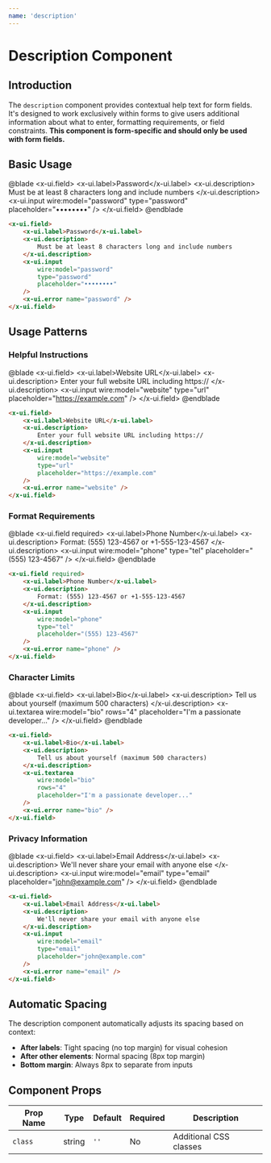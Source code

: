 ```yaml
---
name: 'description'
---
```


# Description Component

## Introduction

The `description` component provides contextual help text for form fields. It's designed to work exclusively within forms to give users additional information about what to enter, formatting requirements, or field constraints. **This component is form-specific and should only be used with form fields.**

## Basic Usage

@blade
<x-demo>
    <x-ui.field>
        <x-ui.label>Password</x-ui.label>
        <x-ui.description>
            Must be at least 8 characters long and include numbers
        </x-ui.description>
        <x-ui.input 
            wire:model="password" 
            type="password"
            placeholder="••••••••"
        />
    </x-ui.field>
</x-demo>
@endblade

```html
<x-ui.field>
    <x-ui.label>Password</x-ui.label>
    <x-ui.description>
        Must be at least 8 characters long and include numbers
    </x-ui.description>
    <x-ui.input 
        wire:model="password" 
        type="password"
        placeholder="••••••••"
    />
    <x-ui.error name="password" />
</x-ui.field>
```

## Usage Patterns

### Helpful Instructions

@blade
<x-demo>
    <x-ui.field>
        <x-ui.label>Website URL</x-ui.label>
        <x-ui.description>
            Enter your full website URL including https://
        </x-ui.description>
        <x-ui.input 
            wire:model="website" 
            type="url"
            placeholder="https://example.com"
        />
    </x-ui.field>
</x-demo>
@endblade

```html
<x-ui.field>
    <x-ui.label>Website URL</x-ui.label>
    <x-ui.description>
        Enter your full website URL including https://
    </x-ui.description>
    <x-ui.input 
        wire:model="website" 
        type="url"
        placeholder="https://example.com"
    />
    <x-ui.error name="website" />
</x-ui.field>
```

### Format Requirements

@blade
<x-demo>
    <x-ui.field required>
        <x-ui.label>Phone Number</x-ui.label>
        <x-ui.description>
            Format: (555) 123-4567 or +1-555-123-4567
        </x-ui.description>
        <x-ui.input 
            wire:model="phone" 
            type="tel"
            placeholder="(555) 123-4567"
        />
    </x-ui.field>
</x-demo>
@endblade

```html
<x-ui.field required>
    <x-ui.label>Phone Number</x-ui.label>
    <x-ui.description>
        Format: (555) 123-4567 or +1-555-123-4567
    </x-ui.description>
    <x-ui.input 
        wire:model="phone" 
        type="tel"
        placeholder="(555) 123-4567"
    />
    <x-ui.error name="phone" />
</x-ui.field>
```

### Character Limits

@blade
<x-demo>
    <x-ui.field>
        <x-ui.label>Bio</x-ui.label>
        <x-ui.description>
            Tell us about yourself (maximum 500 characters)
        </x-ui.description>
        <x-ui.textarea 
            wire:model="bio" 
            rows="4"
            placeholder="I'm a passionate developer..."
        />
    </x-ui.field>
</x-demo>
@endblade

```html
<x-ui.field>
    <x-ui.label>Bio</x-ui.label>
    <x-ui.description>
        Tell us about yourself (maximum 500 characters)
    </x-ui.description>
    <x-ui.textarea 
        wire:model="bio" 
        rows="4"
        placeholder="I'm a passionate developer..."
    />
    <x-ui.error name="bio" />
</x-ui.field>
```

### Privacy Information

@blade
<x-demo>
    <x-ui.field>
        <x-ui.label>Email Address</x-ui.label>
        <x-ui.description>
            We'll never share your email with anyone else
        </x-ui.description>
        <x-ui.input 
            wire:model="email" 
            type="email"
            placeholder="john@example.com"
        />
    </x-ui.field>
</x-demo>
@endblade

```html
<x-ui.field>
    <x-ui.label>Email Address</x-ui.label>
    <x-ui.description>
        We'll never share your email with anyone else
    </x-ui.description>
    <x-ui.input 
        wire:model="email" 
        type="email"
        placeholder="john@example.com"
    />
    <x-ui.error name="email" />
</x-ui.field>
```

## Automatic Spacing

The description component automatically adjusts its spacing based on context:

- **After labels**: Tight spacing (no top margin) for visual cohesion
- **After other elements**: Normal spacing (8px top margin)
- **Bottom margin**: Always 8px to separate from inputs

## Component Props

| Prop Name | Type | Default | Required | Description |
|-----------|------|---------|----------|-------------|
| `class` | string | `''` | No | Additional CSS classes |


